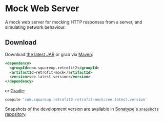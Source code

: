 Mock Web Server
==============

A mock web server for mocking HTTP responses from a server, and simulating network behaviour.

Download
--------

Download [the latest JAR][1] or grab via [Maven][2]:
```xml
<dependency>
  <groupId>com.squareup.retrofit2</groupId>
  <artifactId>retrofit-mock</artifactId>
  <version>see.latest.version</version>
</dependency>
```
or [Gradle][1]:
```groovy
compile 'com.squareup.retrofit2:retrofit-mock:see.latest.version'
```

Snapshots of the development version are available in [Sonatype's `snapshots` repository][snap].

 [1]: https://search.maven.org/remote_content?g=com.squareup.retrofit2&a=retrofit-mock&v=LATEST
 [2]: http://search.maven.org/#search%7Cga%7C1%7Ca%3A%22retrofit-mock%22
 [snap]: https://oss.sonatype.org/content/repositories/snapshots/
